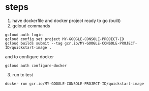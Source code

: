 # steps

1. have dockerfile and docker project ready to go (built)
2. gcloud commands

```
gcloud auth login
gcloud config set project MY-GOOGLE-CONSOLE-PROJECT-ID
gcloud builds submit --tag gcr.io/MY-GOOGLE-CONSOLE-PROJECT-ID/quickstart-image .
```

and to configure docker

```
gcloud auth configure-docker
```

3. run to test

```
docker run gcr.io/MY-GOOGLE-CONSOLE-PROJECT-ID/quickstart-image
```
